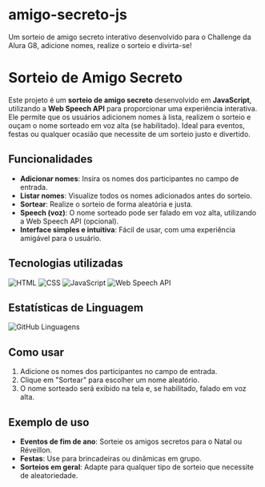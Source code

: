 # amigo-secreto-js
Um sorteio de amigo secreto interativo desenvolvido para o Challenge da Alura G8, adicione nomes, realize o sorteio e divirta-se!

# Sorteio de Amigo Secreto
Este projeto é um **sorteio de amigo secreto** desenvolvido em **JavaScript**, utilizando a **Web Speech API** para proporcionar uma experiência interativa. Ele permite que os usuários adicionem nomes à lista, realizem o sorteio e ouçam o nome sorteado em voz alta (se habilitado). Ideal para eventos, festas ou qualquer ocasião que necessite de um sorteio justo e divertido.

## Funcionalidades
- **Adicionar nomes**: Insira os nomes dos participantes no campo de entrada.
- **Listar nomes**: Visualize todos os nomes adicionados antes do sorteio.
- **Sortear**: Realize o sorteio de forma aleatória e justa.
- **Speech (voz)**: O nome sorteado pode ser falado em voz alta, utilizando a Web Speech API (opcional).
- **Interface simples e intuitiva**: Fácil de usar, com uma experiência amigável para o usuário.

## Tecnologias utilizadas

![HTML](https://img.shields.io/badge/HTML-%23E34F26.svg?style=for-the-badge&logo=html5&logoColor=white)
![CSS](https://img.shields.io/badge/CSS-%231572B6.svg?style=for-the-badge&logo=css3&logoColor=white)
![JavaScript](https://img.shields.io/badge/JavaScript-%23F7DF1E.svg?style=for-the-badge&logo=javascript&logoColor=black)
![Web Speech API](https://img.shields.io/badge/Web_Speech_API-%23007ACC.svg?style=for-the-badge&logo=google-chrome&logoColor=white)

## Estatísticas de Linguagem

![GitHub Linguagens](https://img.shields.io/github/languages/top/seu-usuario/seu-repositorio)

<!--START_SECTION:waka-->
<!--END_SECTION:waka-->

## Como usar
1. Adicione os nomes dos participantes no campo de entrada.
2. Clique em "Sortear" para escolher um nome aleatório.
3. O nome sorteado será exibido na tela e, se habilitado, falado em voz alta.

## Exemplo de uso
- **Eventos de fim de ano**: Sorteie os amigos secretos para o Natal ou Réveillon.
- **Festas**: Use para brincadeiras ou dinâmicas em grupo.
- **Sorteios em geral**: Adapte para qualquer tipo de sorteio que necessite de aleatoriedade.
